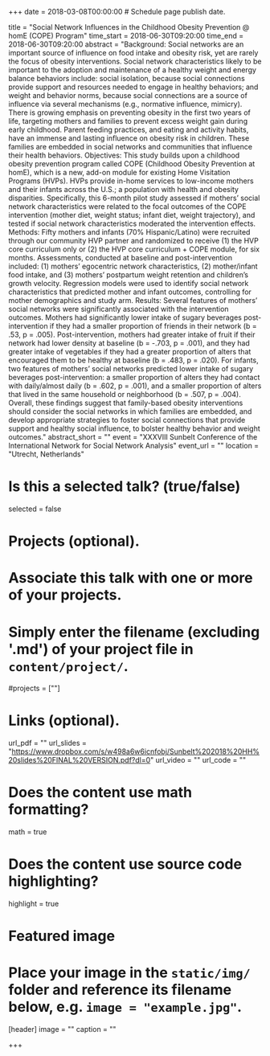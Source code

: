 +++
date = 2018-03-08T00:00:00  # Schedule page publish date.

title = "Social Network Influences in the Childhood Obesity Prevention @ homE (COPE) Program"
time_start = 2018-06-30T09:20:00
time_end = 2018-06-30T09:20:00
abstract = "Background: Social networks are an important source of influence on food intake and obesity risk, yet are rarely the focus of obesity interventions. Social network characteristics likely to be important to the adoption and maintenance of a healthy weight and energy balance behaviors include: social isolation, because social connections provide support and resources needed to engage in healthy behaviors; and weight and behavior norms, because social connections are a source of influence via several mechanisms (e.g., normative influence, mimicry). There is growing emphasis on preventing obesity in the first two years of life, targeting mothers and families to prevent excess weight gain during early childhood. Parent feeding practices, and eating and activity habits, have an immense and lasting influence on obesity risk in children. These families are embedded in social networks and communities that influence their health behaviors. Objectives: This study builds upon a childhood obesity prevention program called COPE (Childhood Obesity Prevention at homE), which is a new, add-on module for existing Home Visitation Programs (HVPs). HVPs provide in-home services to low-income mothers and their infants across the U.S.; a population with health and obesity disparities. Specifically, this 6-month pilot study assessed if mothers’ social network characteristics were related to the focal outcomes of the COPE intervention (mother diet, weight status; infant diet, weight trajectory), and tested if social network characteristics moderated the intervention effects. Methods: Fifty mothers and infants (70% Hispanic/Latino) were recruited through our community HVP partner and randomized to receive (1) the HVP core curriculum only or (2) the HVP core curriculum + COPE module, for six months. Assessments, conducted at baseline and post-intervention included: (1) mothers’ egocentric network characteristics, (2) mother/infant food intake, and (3) mothers’ postpartum weight retention and children’s growth velocity. Regression models were used to identify social network characteristics that predicted mother and infant outcomes, controlling for mother demographics and study arm. Results: Several features of mothers’ social networks were significantly associated with the intervention outcomes. Mothers had significantly lower intake of sugary beverages post-intervention if they had a smaller proportion of friends in their network (b = .53, p = .005). Post-intervention, mothers had greater intake of fruit if their network had lower density at baseline (b = -.703, p = .001), and they had greater intake of vegetables if they had a greater proportion of alters that encouraged them to be healthy at baseline (b = .483, p = .020). For infants, two features of mothers’ social networks predicted lower intake of sugary beverages post-intervention: a smaller proportion of alters they had contact with daily/almost daily (b = .602, p = .001), and a smaller proportion of alters that lived in the same household or neighborhood (b = .507, p = .004). Overall, these findings suggest that family-based obesity interventions should consider the social networks in which families are embedded, and develop appropriate strategies to foster social connections that provide support and healthy social influence, to bolster healthy behavior and weight outcomes."
abstract_short = ""
event = "XXXVIII Sunbelt Conference of the International Network for Social Network Analysis"
event_url = ""
location = "Utrecht, Netherlands"

# Is this a selected talk? (true/false)
selected = false

# Projects (optional).
#   Associate this talk with one or more of your projects.
#   Simply enter the filename (excluding '.md') of your project file in `content/project/`.
#projects = [""]

# Links (optional).
url_pdf = ""
url_slides = "https://www.dropbox.com/s/w498a6w6icnfobj/Sunbelt%202018%20HH%20slides%20FINAL%20VERSION.pdf?dl=0"
url_video = ""
url_code = ""

# Does the content use math formatting?
math = true

# Does the content use source code highlighting?
highlight = true

# Featured image
# Place your image in the `static/img/` folder and reference its filename below, e.g. `image = "example.jpg"`.
[header]
image = ""
caption = ""

+++
